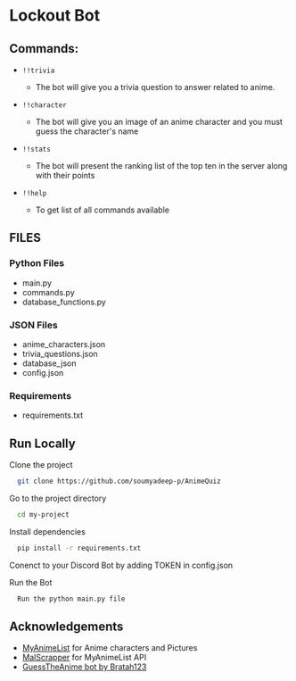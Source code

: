 
# Lockout Bot



## Commands:
- `!!trivia`
  - The bot will give you a trivia question to answer related to anime.

- `!!character`
  - The bot will give you an image of an anime character and you must guess the character's name

- `!!stats`
  - The bot will present the ranking list of the top ten in the server along with their points

- `!!help`
  - To get list of all commands available


## FILES

### Python Files
  - main.py
  - commands.py 
  - database_functions.py

### JSON Files
  - anime_characters.json 
  - trivia_questions.json
  - database_json
  - config.json

### Requirements
  - requirements.txt


## Run Locally

Clone the project

```bash
  git clone https://github.com/soumyadeep-p/AnimeQuiz
```

Go to the project directory

```bash
  cd my-project
```

Install dependencies

```bash
  pip install -r requirements.txt
```

Conenct to your Discord Bot by adding TOKEN in config.json


Run the Bot

```bash
  Run the python main.py file
```


## Acknowledgements

 - [MyAnimeList](https://myanimelist.net/) for Anime characters and Pictures
 - [MalScrapper](https://github.com/Kylart/MalScraper/tree/master) for MyAnimeList API 
 - [GuessTheAnime bot by Bratah123](https://github.com/Bratah123/GuessTheAnime#guesstheanime)
